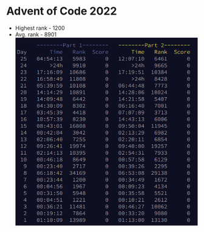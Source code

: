 # Advent of Code 2022

 - Highest rank - 1200
 - Avg. rank -  8901
![Ranks](../Images/AdventOfCodeRanks2022.PNG)